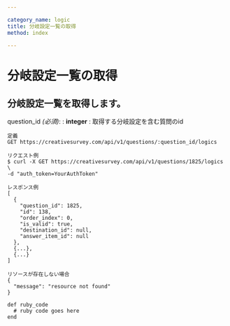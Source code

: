```yaml
---

category_name: logic
title: 分岐設定一覧の取得
method: index

---
```


# 分岐設定一覧の取得

## 分岐設定一覧を取得します。

question_id _(必須)_:
: __integer__
: 取得する分岐設定を含む質問のid

~~~
定義
GET https://creativesurvey.com/api/v1/questions/:question_id/logics

リクエスト例
$ curl -X GET https://creativesurvey.com/api/v1/questions/1825/logics \
-d "auth_token=YourAuthToken"

レスポンス例
[
  {
    "question_id": 1825,
    "id": 138,
    "order_index": 0,
    "is_valid": true,
    "destination_id": null,
    "answer_item_id": null
  },
  {...},
  {...}
]

リソースが存在しない場合
{
  "message": "resource not found"
}
~~~

~~~
def ruby_code
  # ruby code goes here
end
~~~


